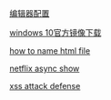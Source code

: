 [编辑器配置](http://editorconfig.org/)

[windows 10官方镜像下载](https://www.microsoft.com/en-us/software-download/windows10ISO)

[how to name html file](https://ed.fnal.gov/lincon/tech_web_naming.shtml)

[netflix async show](https://www.youtube.com/watch?v=XRYN2xt11Ek)

[xss attack defense](https://www.owasp.org/index.php/XSS_(Cross_Site_Scripting)_Prevention_Cheat_Sheet)
